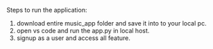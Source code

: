 Steps to run the application:

1. download entire music_app folder and save it into to your local pc.
2. open vs code and run the app.py in local host.
3. signup as a user and access all feature.

